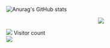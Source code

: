 <!-- ![](https://media0.giphy.com/media/3otPorWLQJq5GmHRtu/giphy.gif)
 -->
 ![Anurag's GitHub stats](https://github-readme-stats.vercel.app/api?username=emannocum&count_private=true&show_icons=true&theme=transparent)
<p align="center"> 

 
 
 <picture>
<source 
  srcset="[https://github-readme-stats.vercel.app/api?username=anuraghazra&show_icons=true&theme=dark](https://github-readme-stats.vercel.app/api?username=emannocum&count_private=true&show_icons=true&theme=transparent)"
  media="(prefers-color-scheme: dark)"
/>
<source
  srcset="[https://github-readme-stats.vercel.app/api?username=anuraghazra&show_icons=true](https://github-readme-stats.vercel.app/api?username=emannocum&count_private=true&show_icons=true&theme=transparent)"
  media="(prefers-color-scheme: light), (prefers-color-scheme: no-preference)"
/>
<img src="[https://github-readme-stats.vercel.app/api?username=anuraghazra&show_icons=true](https://github-readme-stats.vercel.app/api?username=emannocum&count_private=true&show_icons=true&theme=transparent)" />
</picture>
 
<a href=#><img src="contributions.svg"></a>
  Visitor count<br>
  <img src="https://profile-counter.glitch.me/HiImMadoxx69/count.svg" style ="width: 'auto'"/>
</p>
